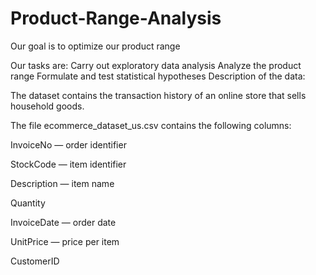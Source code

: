 # Product-Range-Analysis
Our goal is to optimize our product range 

Our tasks are:
Carry out exploratory data analysis
Analyze the product range
Formulate and test statistical hypotheses
Description of the data:

The dataset contains the transaction history of an online store that sells household goods.

The file ecommerce_dataset_us.csv contains the following columns:

InvoiceNo — order identifier

StockCode — item identifier

Description — item name

Quantity

InvoiceDate — order date

UnitPrice — price per item

CustomerID
